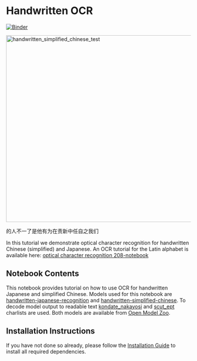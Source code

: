 # Handwritten OCR

[![Binder](https://mybinder.org/badge_logo.svg)](https://mybinder.org/v2/gh/openvinotoolkit/openvino_notebooks/HEAD?filepath=notebooks%5C209-handwritten-ocr%5C209-handwritten-ocr.ipynb)

<img width="510" alt="handwritten_simplified_chinese_test" src="https://user-images.githubusercontent.com/36741649/132660640-da2211ec-c389-450e-8980-32a75ed14abb.png">

的人不一了是他有为在责新中任自之我们

In this tutorial we demonstrate optical character recognition for handwritten Chinese (simplified) and Japanese. An OCR tutorial for the Latin alphabet is available here: [optical character recognition 208-notebook](../208-optical-character-recognition)

## Notebook Contents

This notebook provides tutorial on how to use OCR for handwritten Japanese and simplified Chinese. Models used for this notebook are [handwritten-japanese-recognition](https://docs.openvinotoolkit.org/latest/omz_models_model_handwritten_japanese_recognition_0001.html) and [handwritten-simplified-chinese](https://docs.openvinotoolkit.org/latest/omz_models_model_handwritten_simplified_chinese_recognition_0001.html). To decode model output to readable text [kondate_nakayosi](https://github.com/openvinotoolkit/open_model_zoo/blob/master/data/dataset_classes/kondate_nakayosi.txt) and [scut_ept](https://github.com/openvinotoolkit/open_model_zoo/blob/master/data/dataset_classes/scut_ept.txt) charlists are used. Both models are available from [Open Model Zoo](https://github.com/openvinotoolkit/open_model_zoo/).

## Installation Instructions

If you have not done so already, please follow the [Installation Guide](../../README.md) to install all required dependencies.
